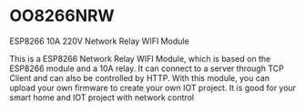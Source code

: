 # OO8266NRW
ESP8266 10A 220V Network Relay WIFI Module

This is a ESP8266 Network Relay WIFI Module, which is based on the ESP8266 module and a 10A relay. It can connect to a server through TCP Client and can also be controlled by HTTP. With this module, you can upload your own firmware to create your own IOT project. It is good for your smart home and IOT project with network control
